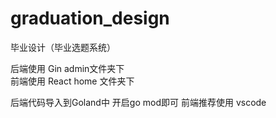 # graduation_design
毕业设计（毕业选题系统）

后端使用 Gin      admin文件夹下  
前端使用 React    home 文件夹下

后端代码导入到Goland中 开启go mod即可
前端推荐使用 vscode
